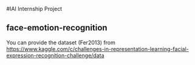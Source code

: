 #IAI Internship Project
## face-emotion-recognition

You can provide the dataset (Fer2013) from https://www.kaggle.com/c/challenges-in-representation-learning-facial-expression-recognition-challenge/data
